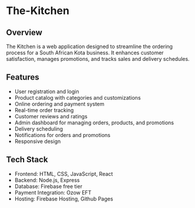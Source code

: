 # The-Kitchen

## Overview
The Kitchen is a web application designed to streamline the ordering process for a South African Kota business. It enhances customer satisfaction, manages promotions, and tracks sales and delivery schedules.


## Features
- User registration and login
- Product catalog with categories and customizations
- Online ordering and payment system
- Real-time order tracking
- Customer reviews and ratings
- Admin dashboard for managing orders, products, and promotions
- Delivery scheduling
- Notifications for orders and promotions
- Responsive design

## Tech Stack
- Frontend: HTML, CSS, JavaScript, React
- Backend: Node.js, Express
- Database: Firebase free tier
- Payment Integration: Ozow EFT
- Hosting: Firebase Hosting, Github Pages
